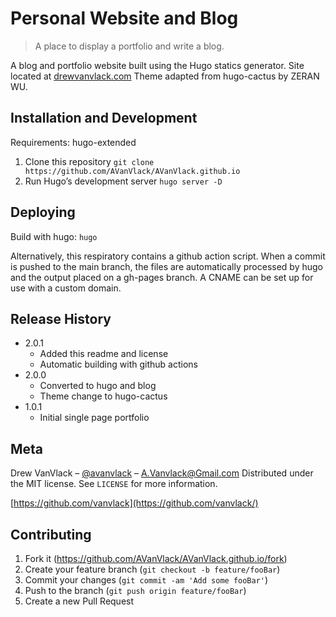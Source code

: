 # Personal Website and Blog

> A place to display a portfolio and write a blog.

A blog and portfolio website built using the Hugo statics generator. Site located at [drewvanvlack.com](https://drewvanvlack.com) Theme adapted from hugo-cactus by ZERAN WU.

## Installation and Development

Requirements: hugo-extended

1. Clone this repository `git clone https://github.com/AVanVlack/AVanVlack.github.io`
2. Run Hugo’s development server `hugo server -D`

## Deploying

Build with hugo: `hugo`

Alternatively, this respiratory contains a github action script. When a commit is pushed to the main branch, the files are automatically processed by hugo and the output placed on a gh-pages branch. A CNAME can be set up for use with a custom domain.

## Release History

- 2.0.1
  - Added this readme and license
  - Automatic building with github actions
- 2.0.0
  - Converted to hugo and blog
  - Theme change to hugo-cactus
- 1.0.1
  - Initial single page portfolio

## Meta

Drew VanVlack – [@avanvlack](https://twitter.com/avanvlack) – A.Vanvlack@Gmail.com
Distributed under the MIT license. See `LICENSE` for more information.

[https://github.com/vanvlack](https://github.com/vanvlack/)

## Contributing

1. Fork it (<https://github.com/AVanVlack/AVanVlack.github.io/fork>)
2. Create your feature branch (`git checkout -b feature/fooBar`)
3. Commit your changes (`git commit -am 'Add some fooBar'`)
4. Push to the branch (`git push origin feature/fooBar`)
5. Create a new Pull Request
